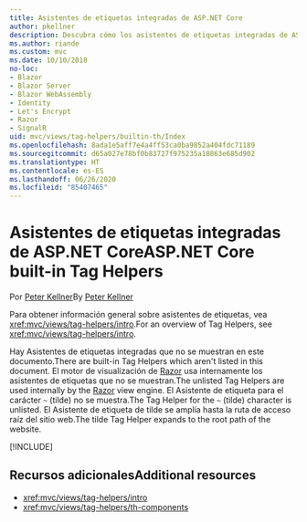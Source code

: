 ```yaml
---
title: Asistentes de etiquetas integradas de ASP.NET Core
author: pkellner
description: Descubra cómo los asistentes de etiquetas integradas de ASP.NET Core le ayudan a mejorar su productividad.
ms.author: riande
ms.custom: mvc
ms.date: 10/10/2018
no-loc:
- Blazor
- Blazor Server
- Blazor WebAssembly
- Identity
- Let's Encrypt
- Razor
- SignalR
uid: mvc/views/tag-helpers/builtin-th/Index
ms.openlocfilehash: 8ada1e5aff7e4a4ff53ca0ba9852a404fdc71189
ms.sourcegitcommit: d65a027e78bf0b83727f975235a18863e685d902
ms.translationtype: HT
ms.contentlocale: es-ES
ms.lasthandoff: 06/26/2020
ms.locfileid: "85407465"
---
```

# <a name="aspnet-core-built-in-tag-helpers"></a><span data-ttu-id="464fd-103">Asistentes de etiquetas integradas de ASP.NET Core</span><span class="sxs-lookup"><span data-stu-id="464fd-103">ASP.NET Core built-in Tag Helpers</span></span>

<span data-ttu-id="464fd-104">Por [Peter Kellner](https://peterkellner.net)</span><span class="sxs-lookup"><span data-stu-id="464fd-104">By [Peter Kellner](https://peterkellner.net)</span></span>

<span data-ttu-id="464fd-105">Para obtener información general sobre asistentes de etiquetas, vea <xref:mvc/views/tag-helpers/intro>.</span><span class="sxs-lookup"><span data-stu-id="464fd-105">For an overview of Tag Helpers, see <xref:mvc/views/tag-helpers/intro>.</span></span>

<span data-ttu-id="464fd-106">Hay Asistentes de etiquetas integradas que no se muestran en este documento.</span><span class="sxs-lookup"><span data-stu-id="464fd-106">There are built-in Tag Helpers which aren't listed in this document.</span></span> <span data-ttu-id="464fd-107">El motor de visualización de [Razor](xref:mvc/views/razor) usa internamente los asistentes de etiquetas que no se muestran.</span><span class="sxs-lookup"><span data-stu-id="464fd-107">The unlisted Tag Helpers are used internally by the [Razor](xref:mvc/views/razor) view engine.</span></span> <span data-ttu-id="464fd-108">El Asistente de etiqueta para el carácter `~` (tilde) no se muestra.</span><span class="sxs-lookup"><span data-stu-id="464fd-108">The Tag Helper for the `~` (tilde) character is unlisted.</span></span> <span data-ttu-id="464fd-109">El Asistente de etiqueta de tilde se amplía hasta la ruta de acceso raíz del sitio web.</span><span class="sxs-lookup"><span data-stu-id="464fd-109">The tilde Tag Helper expands to the root path of the website.</span></span>

[!INCLUDE[](~/includes/built-in-TH.md)]

## <a name="additional-resources"></a><span data-ttu-id="464fd-110">Recursos adicionales</span><span class="sxs-lookup"><span data-stu-id="464fd-110">Additional resources</span></span>

* <xref:mvc/views/tag-helpers/intro>
* <xref:mvc/views/tag-helpers/th-components>
